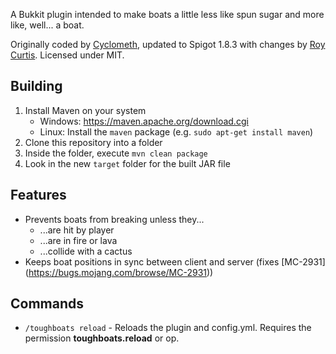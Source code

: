 A Bukkit plugin intended to make boats a little less like spun sugar and more like,
well... a boat.

Originally coded by [Cyclometh](https://github.com/Cyclometh/), updated to Spigot 1.8.3
with changes by [Roy Curtis](https://github.com/RoyCurtis). Licensed under MIT.

## Building

1. Install Maven on your system
    * Windows: https://maven.apache.org/download.cgi
    * Linux: Install the `maven` package (e.g. `sudo apt-get install maven`)
2. Clone this repository into a folder
3. Inside the folder, execute `mvn clean package`
4. Look in the new `target` folder for the built JAR file

## Features

* Prevents boats from breaking unless they...
    * ...are hit by player
    * ...are in fire or lava
    * ...collide with a cactus
* Keeps boat positions in sync between client and server (fixes [MC-2931]
(https://bugs.mojang.com/browse/MC-2931))

## Commands

* `/toughboats reload` - Reloads the plugin and config.yml. Requires the permission
**toughboats.reload** or op.